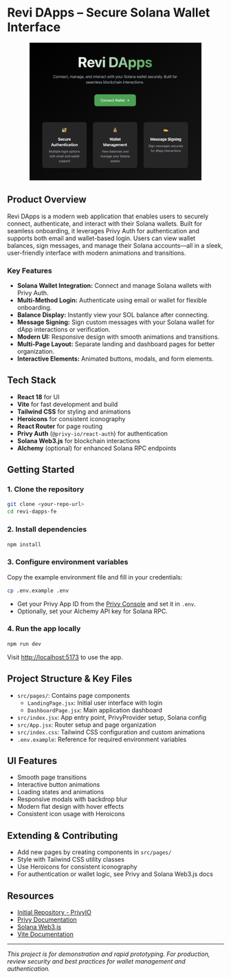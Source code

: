 # Revi DApps – Secure Solana Wallet Interface

<p align="center">
  <img src="public/git_preview_1.png" alt="App Preview" width="400" />
</p>

## Product Overview

Revi DApps is a modern web application that enables users to securely connect, authenticate, and interact with their Solana wallets. Built for seamless onboarding, it leverages Privy Auth for authentication and supports both email and wallet-based login. Users can view wallet balances, sign messages, and manage their Solana accounts—all in a sleek, user-friendly interface with modern animations and transitions.

### Key Features
- **Solana Wallet Integration:** Connect and manage Solana wallets with Privy Auth.
- **Multi-Method Login:** Authenticate using email or wallet for flexible onboarding.
- **Balance Display:** Instantly view your SOL balance after connecting.
- **Message Signing:** Sign custom messages with your Solana wallet for dApp interactions or verification.
- **Modern UI:** Responsive design with smooth animations and transitions.
- **Multi-Page Layout:** Separate landing and dashboard pages for better organization.
- **Interactive Elements:** Animated buttons, modals, and form elements.

## Tech Stack
- **React 18** for UI
- **Vite** for fast development and build
- **Tailwind CSS** for styling and animations
- **Heroicons** for consistent iconography
- **React Router** for page routing
- **Privy Auth** (`@privy-io/react-auth`) for authentication
- **Solana Web3.js** for blockchain interactions
- **Alchemy** (optional) for enhanced Solana RPC endpoints

## Getting Started

### 1. Clone the repository
```sh
git clone <your-repo-url>
cd revi-dapps-fe
```

### 2. Install dependencies
```sh
npm install
```

### 3. Configure environment variables
Copy the example environment file and fill in your credentials:
```sh
cp .env.example .env
```
- Get your Privy App ID from the [Privy Console](https://docs.privy.io/guide/console/api-keys) and set it in `.env`.
- Optionally, set your Alchemy API key for Solana RPC.

### 4. Run the app locally
```sh
npm run dev
```
Visit [http://localhost:5173](http://localhost:5173) to use the app.

## Project Structure & Key Files
- `src/pages/`: Contains page components
  - `LandingPage.jsx`: Initial user interface with login
  - `DashboardPage.jsx`: Main application dashboard
- `src/index.jsx`: App entry point, PrivyProvider setup, Solana config
- `src/App.jsx`: Router setup and page organization
- `src/index.css`: Tailwind CSS configuration and custom animations
- `.env.example`: Reference for required environment variables

## UI Features
- Smooth page transitions
- Interactive button animations
- Loading states and animations
- Responsive modals with backdrop blur
- Modern flat design with hover effects
- Consistent icon usage with Heroicons

## Extending & Contributing
- Add new pages by creating components in `src/pages/`
- Style with Tailwind CSS utility classes
- Use Heroicons for consistent iconography
- For authentication or wallet logic, see Privy and Solana Web3.js docs

## Resources
- [Initial Repository - PrivyIO](https://github.com/privy-io/create-react-app)
- [Privy Documentation](https://docs.privy.io/)
- [Solana Web3.js](https://solana-labs.github.io/solana-web3.js/)
- [Vite Documentation](https://vitejs.dev/)

---

*This project is for demonstration and rapid prototyping. For production, review security and best practices for wallet management and authentication.*
